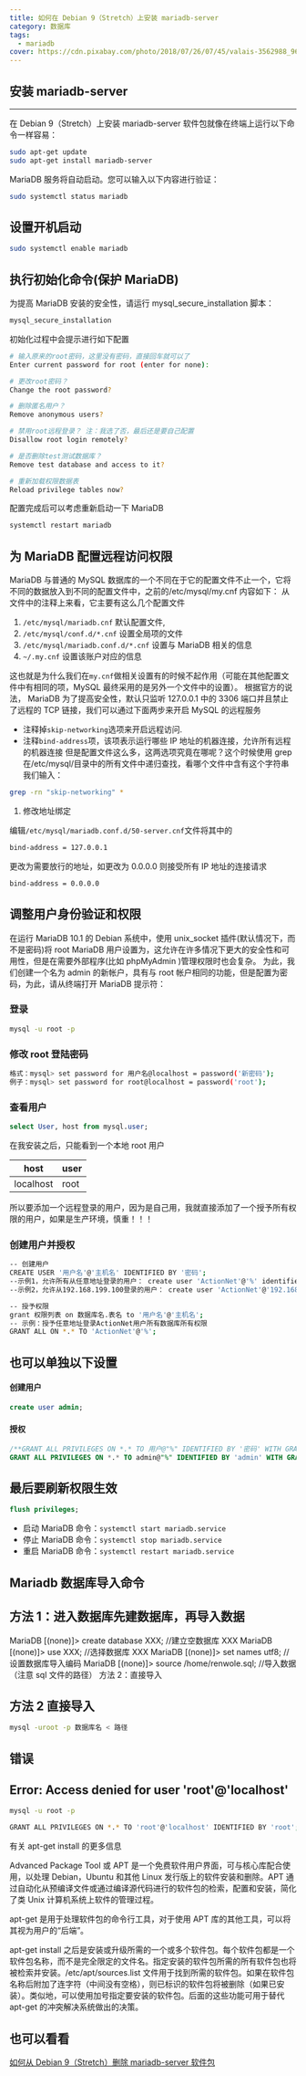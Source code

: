 ```yaml
---
title: 如何在 Debian 9（Stretch）上安装 mariadb-server
category: 数据库
tags:
  - mariadb
cover: https://cdn.pixabay.com/photo/2018/07/26/07/45/valais-3562988_960_720.jpg
---
```


## 安装 mariadb-server

----------------

在 Debian 9（Stretch）上安装 mariadb-server 软件包就像在终端上运行以下命令一样容易：

```bash
sudo apt-get update
sudo apt-get install mariadb-server
```

MariaDB 服务将自动启动。您可以输入以下内容进行验证：

```bash
sudo systemctl status mariadb
```

## 设置开机启动

```bash
sudo systemctl enable mariadb
```

## 执行初始化命令(保护 MariaDB)

为提高 MariaDB 安装的安全性，请运行 mysql_secure_installation 脚本：

```bash
mysql_secure_installation
```

初始化过程中会提示进行如下配置

```bash
# 输入原来的root密码，这里没有密码，直接回车就可以了
Enter current password for root (enter for none):

# 更改root密码？
Change the root password?

# 删除匿名用户？
Remove anonymous users?

# 禁用root远程登录？ 注：我选了否，最后还是要自己配置
Disallow root login remotely?

# 是否删除test测试数据库？
Remove test database and access to it?

# 重新加载权限数据表
Reload privilege tables now?
```

配置完成后可以考虑重新启动一下 MariaDB

```bash
systemctl restart mariadb
```

## 为 MariaDB 配置远程访问权限

MariaDB 与普通的 MySQL 数据库的一个不同在于它的配置文件不止一个，它将不同的数据放入到不同的配置文件中，之前的/etc/mysql/my.cnf 内容如下：
从文件中的注释上来看，它主要有这么几个配置文件

1. `/etc/mysql/mariadb.cnf` 默认配置文件,
2. `/etc/mysql/conf.d/*.cnf` 设置全局项的文件
3. `/etc/mysql/mariadb.conf.d/*.cnf` 设置与 MariaDB 相关的信息
4. `~/.my.cnf` 设置该账户对应的信息

这也就是为什么我们在`my.cnf`做相关设置有的时候不起作用（可能在其他配置文件中有相同的项，MySQL 最终采用的是另外一个文件中的设置）。
根据官方的说法， MariaDB 为了提高安全性，默认只监听 127.0.0.1 中的 3306 端口并且禁止了远程的 TCP 链接，我们可以通过下面两步来开启 MySQL 的远程服务

* 注释掉`skip-networking`选项来开启远程访问.
* 注释`bind-address`项，该项表示运行哪些 IP 地址的机器连接，允许所有远程的机器连接
但是配置文件这么多，这两选项究竟在哪呢？这个时候使用 grep 在/etc/mysql/目录中的所有文件中递归查找，看哪个文件中含有这个字符串
我们输入：

```bash
grep -rn "skip-networking" *
```

1. 修改地址绑定

编辑`/etc/mysql/mariadb.conf.d/50-server.cnf`文件将其中的

```bash
bind-address = 127.0.0.1
```

更改为需要放行的地址，如更改为 0.0.0.0 则接受所有 IP 地址的连接请求

```bash
bind-address = 0.0.0.0
```

## 调整用户身份验证和权限

在运行 MariaDB 10.1 的 Debian 系统中，使用 unix_socket 插件(默认情况下，而不是密码)将 root MariaDB 用户设置为，这允许在许多情况下更大的安全性和可用性，但是在需要外部程序(比如 phpMyAdmin )管理权限时也会复杂。
为此，我们创建一个名为 admin 的新帐户，具有与 root 帐户相同的功能，但是配置为密码，为此，请从终端打开 MariaDB 提示符：

### 登录

```bash
mysql -u root -p
```

### 修改 root 登陆密码

```bash
格式：mysql> set password for 用户名@localhost = password('新密码');
例子：mysql> set password for root@localhost = password('root');
```

### 查看用户

```sql
select User, host from mysql.user;
```

在我安装之后，只能看到一个本地 root 用户
<table><thead><tr><th>host</th><th>user</th></tr></thead><tbody><tr><td>localhost</td><td>root</td></tr></tbody></table>

所以要添加一个远程登录的用户，因为是自己用，我就直接添加了一个授予所有权限的用户，如果是生产环境，慎重！！！

### 创建用户并授权

```bash
-- 创建用户
CREATE USER '用户名'@'主机名' IDENTIFIED BY '密码';
--示例1，允许所有从任意地址登录的用户： create user 'ActionNet'@'%' identified by 'zxc123';
--示例2，允许从192.168.199.100登录的用户： create user 'ActionNet'@'192.168.199.100' identified by 'zxc123';

-- 授予权限
grant 权限列表 on 数据库名.表名 to '用户名'@'主机名';
-- 示例：授予任意地址登录ActionNet用户所有数据库所有权限
GRANT ALL ON *.* TO 'ActionNet'@'%';

```

## 也可以单独以下设置

#### 创建用户

```sql
create user admin;
```

#### 授权

```sql
/**GRANT ALL PRIVILEGES ON *.* TO 用户@"%" IDENTIFIED BY '密码' WITH GRANT OPTIO*/
GRANT ALL PRIVILEGES ON *.* TO admin@"%" IDENTIFIED BY 'admin' WITH GRANT OPTION;
```

## 最后要刷新权限生效

```sql
flush privileges;
```

* 启动 MariaDB 命令：`systemctl start mariadb.service`
* 停止 MariaDB 命令：`systemctl stop mariadb.service`
* 重启 MariaDB 命令：`systemctl restart mariadb.service`

## Mariadb 数据库导入命令

## 方法 1：进入数据库先建数据库，再导入数据

MariaDB [(none)]> create database XXX; //建立空数据库 XXX
MariaDB [(none)]> use XXX; //选择数据库 XXX
MariaDB [(none)]> set names utf8; //设置数据库导入编码
MariaDB [(none)]> source /home/renwole.sql; //导入数据（注意 sql 文件的路径）
方法 2：直接导入

## 方法 2 直接导入

``` bash
mysql -uroot -p 数据库名 < 路径
```

## 错误

## Error: Access denied for user 'root'@'localhost'

```bash
mysql -u root -p

GRANT ALL PRIVILEGES ON *.* TO 'root'@'localhost' IDENTIFIED BY 'root';
```

有关 apt-get install 的更多信息

Advanced Package Tool 或 APT 是一个免费软件用户界面，可与核心库配合使用，以处理 Debian，Ubuntu 和其他 Linux 发行版上的软件安装和删除。APT 通过自动化从预编译文件或通过编译源代码进行的软件包的检索，配置和安装，简化了类 Unix 计算机系统上软件的管理过程。

apt-get 是用于处理软件包的命令行工具，对于使用 APT 库的其他工具，可以将其视为用户的“后端”。

apt-get install 之后是安装或升级所需的一个或多个软件包。每个软件包都是一个软件包名称，而不是完全限定的文件名。指定安装的软件包所需的所有软件包也将被检索并安装。/etc/apt/sources.list 文件用于找到所需的软件包。如果在软件包名称后附加了连字符（中间没有空格），则已标识的软件包将被删除（如果已安装）。类似地，可以使用加号指定要安装的软件包。后面的这些功能可用于替代 apt-get 的冲突解决系统做出的决策。

## 也可以看看

[如何从 Debian 9（Stretch）删除 mariadb-server 软件包](https://zzjtnb.com/blog/details/rhcdebian9stretchscmariadbserver)
